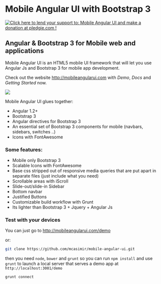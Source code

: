 # Mobile Angular UI with Bootstrap 3

<a href='https://pledgie.com/campaigns/24868'><img alt='Click here to lend your support to: Mobile Angular UI and make a donation at pledgie.com !' src='https://pledgie.com/campaigns/24868.png?skin_name=chrome' border='0' ></a>

## Angular &amp; Bootstrap 3 for Mobile web and applications

Mobile Angular UI is an HTML5 mobile UI framework that will let you use Angular Js and Bootstrap 3 for mobile app development.

Check out the website http://mobileangularui.com with *Demo*, *Docs* and *Getting Started* now.

![](http://mobileangularui.com/logo.png)

Mobile Angular UI glues together: 

- Angular 1.2+
- Bootstrap 3
- Angular directives for Bootstrap 3
- An essential set of Bootstrap 3 components for mobile (navbars, sidebars, switches ..)
- Icons with FontAwesome

### Some features:

- Mobile only Bootstrap 3
- Scalable Icons with FontAwesome
- Base css stripped out of responsive media queries that are put apart in separate files (just include what you need)
- Scrollable areas with iScroll
- Slide-out/slide-in Sidebar
- Bottom navbar
- Justified Buttons
- Customizable build workflow with Grunt
- Its lighter than Bootstrap 3 + Jquery + Angular Js


### Test with your devices

You can just go to http://mobileangularui.com/demo

or:

``` sh
git clone https://github.com/mcasimir/mobile-angular-ui.git
```

then you need `node`, `bower` and `grunt` so you can run `npm install` and use `grunt` to launch a local server that serves a demo app at `http://localhost:3001/demo`

``` sh
grunt connect
```